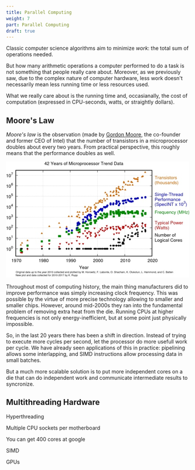 ```yaml
---
title: Parallel Computing
weight: 7
part: Parallel Computing
draft: true
---
```


Classic computer science algorithms aim to minimize *work*: the total sum of operations needed.

But how many arithmetic operations a computer performed to do a task is not something that people really care about. Moreover, as we previously saw, due to the complex nature of computer hardware, less work doesn't necessarily mean less running time or less resources used.

What we really care about is the­ running time and, occasianally, the cost of computation (expressed in CPU-seconds, watts, or straightly dollars).

## Moore's Law

*Moore's law* is the observation (made by [Gordon Moore](https://en.wikipedia.org/wiki/Gordon_Moore), the co-founder and former CEO of Intel) that the number of transistors in a microprocessor doubles about every two years. From practical perspective, this roughly means that the performance doubles as well.

![](img/moores-law.jpg)

Throughout most of computing history, the main thing manufacturers did to improve performance was simply increasing clock frequency. This was possible by the virtue of more precise technology allowing to smaller and smaller chips. However, around mid-2000s they ran into the fundamental problem of removing extra heat from the die. Running CPUs at higher frequencies is not only energy-inefficient, but at some point just physically impossible.

So, in the last 20 years there has been a shift in direction. Instead of trying to execute more cycles per second, let the processor do more usefull work per cycle. We have already seen applications of this in practice: pipelining allows some interlapping, and SIMD instructions allow processing data in small batches.

But a much more scalable solution is to put more independent cores on a die that can do independent work and communicate intermediate results to syncronize.

## Multithreading Hardware

Hyperthreading

Multiple CPU sockets per motherboard

You can get 400 cores at google

SIMD

GPUs
